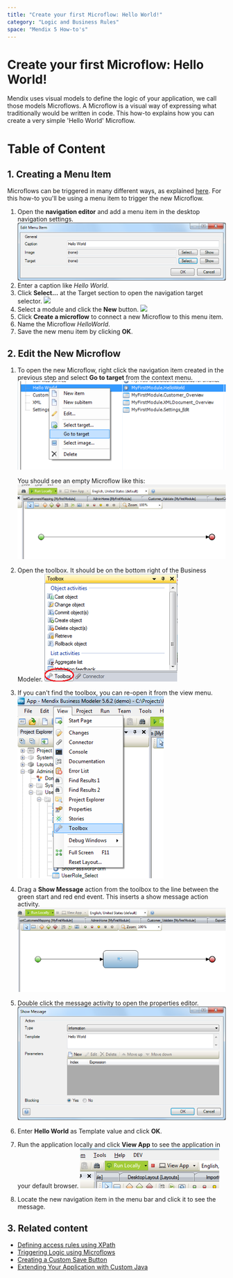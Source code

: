 ```yaml
---
title: "Create your first Microflow: Hello World!"
category: "Logic and Business Rules"
space: "Mendix 5 How-to's"
---
```

# Create your first Microflow: Hello World!

Mendix uses visual models to define the logic of your application, we call those models Microflows. A Microflow is a visual way of expressing what traditionally would be written in code. This how-to explains how you can create a very simple 'Hello World' Microflow.

# Table of Content

## 1\. Creating a Menu Item

Microflows can be triggered in many different ways, as explained [here](Triggering+Logic+using+Microflows). For this how-to you'll be using a menu item to trigger the new Microflow.

1.  Open the **navigation editor** and add a menu item in the desktop navigation settings.
    ![](attachments/8784287/8946312.png)
2.  Enter a caption like _Hello World_.
3.  Click **Select...** at the Target section to open the navigation target selector.
    ![](attachments/8784287/8946313.png)
4.  Select a module and click the **New** button.
    ![](attachments/8784287/8946314.png)
5.  Click **Create a microflow** to connect a new Microflow to this menu item.
6.  Name the Microflow _HelloWorld_.
7.  Save the new menu item by clicking **OK**.

## 2\. Edit the New Microflow

1.  To open the new Microflow, right click the navigation item created in the previous step and select **Go to target** from the context menu.![](attachments/8784287/8946315.png)

    You should see an empty Microflow like this:
    ![](attachments/8784287/8946316.png)
2.  Open the toolbox. It should be on the bottom right of the Business Modeler.
    ![](attachments/8784287/8946802.png)
3.  If you can't find the toolbox, you can re-open it from the view menu.
    ![](attachments/2949137/3080419.png)
4.  Drag a **Show Message** action from the toolbox to the line between the green start and red end event. This inserts a show message action activity.
    ![](attachments/8784287/8946318.png)
5.  Double click the message activity to open the properties editor.
    ![](attachments/8784287/8946320.png)
6.  Enter **Hello World** as Template value and click **OK**.
7.  Run the application locally and click **View App** to see the application in your default browser.
    ![](attachments/8784287/8946322.png)
8.  Locate the new navigation item in the menu bar and click it to see the message.

## 3\. Related content

*   [Defining access rules using XPath](Defining+access+rules+using+XPath)
*   [Triggering Logic using Microflows](Triggering+Logic+using+Microflows)
*   [Creating a Custom Save Button](Creating+a+Custom+Save+Button)
*   [Extending Your Application with Custom Java](Extending+Your+Application+with+Custom+Java)
